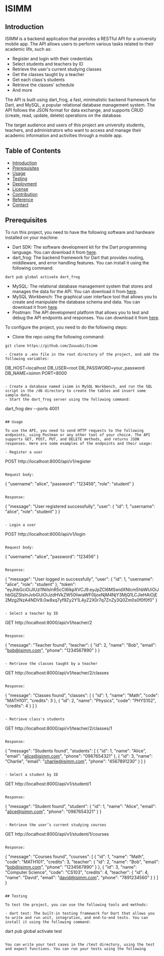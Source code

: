 
# ISIMM

## Introduction

ISIMM is a backend application that provides a RESTful API for a university mobile app. The API allows users to perform various tasks related to their academic life, such as:

- Register and login with their credentials
- Select students and teachers by ID
- Retrieve the user's current studying classes
- Get the classes taught by a teacher
- Get each class's students
- Retrieve the classes' schedule
- And more

The API is built using dart_frog, a fast, minimalistic backend framework for Dart, and MySQL, a popular relational database management system. The API follows the JSON format for data exchange, and supports CRUD (create, read, update, delete) operations on the database.

The target audience and users of this project are university students, teachers, and administrators who want to access and manage their academic information and activities through a mobile app.

## Table of Contents

- [Introduction](#introduction)
- [Prerequisites](#prerequisites)
- [Usage](#usage)
- [Testing](#testing)
- [Deployment](#deployment)
- [License](#license)
- [Contribution](#contribution)
- [Reference](#reference)
- [Contact](#contact)

## Prerequisites

To run this project, you need to have the following software and hardware installed on your machine:

- Dart SDK: The software development kit for the Dart programming language. You can download it from [here](^1^).
- dart_frog: The backend framework for Dart that provides routing, middleware, and error handling features. You can install it using the following command:

```
dart pub global activate dart_frog
```

- MySQL: The relational database management system that stores and manages the data for the API. You can download it from [here](^2^).
- MySQL Workbench: The graphical user interface tool that allows you to create and manipulate the database schema and data. You can download it from [here](^3^).
- Postman: The API development platform that allows you to test and debug the API endpoints and responses. You can download it from [here](^4^).

To configure the project, you need to do the following steps:

- Clone the repo using the following command:

```
git clone https://github.com/Zouuabi/Isimm

- Create a .env file in the root directory of the project, and add the following variables:

```
DB_HOST=localhost
DB_USER=root
DB_PASSWORD=your_password
DB_NAME=isimm
PORT=8000
```

- Create a database named isimm in MySQL Workbench, and run the SQL script in the /db directory to create the tables and insert some sample data.
- Start the dart_frog server using the following command:

```
dart_frog dev --ports 4001
```

## Usage

To use the API, you need to send HTTP requests to the following endpoints, using Postman or any other tool of your choice. The API supports GET, POST, PUT, and DELETE methods, and returns JSON responses. Here are some examples of the endpoints and their usage:

- Register a user

```
POST http://localhost:8000/api/v1/register
```

Request body:

```
{
  "username": "alice",
  "password": "123456",
  "role": "student"
}
```

Response:

```
{
  "message": "User registered successfully",
  "user": {
    "id": 1,
    "username": "alice",
    "role": "student"
  }
}
```

- Login a user

```
POST http://localhost:8000/api/v1/login
```

Request body:

```
{
  "username": "alice",
  "password": "123456"
}
```

Response:

```
{
  "message": "User logged in successfully",
  "user": {
    "id": 1,
    "username": "alice",
    "role": "student"
  },
  "token": "eyJhbGciOiJIUzI1NiIsInR5cCI6IkpXVCJ9.eyJpZCI6MSwidXNlcm5hbWUiOiJhbGljZSIsInJvbGUiOiJzdHVkZW50IiwiaWF0IjoxNjM4NjY3MjQ1LCJleHAiOjE2Mzg2NzA4NDV9.0w8xq7yf9Zy2Y1L4yZ2X0r7q7ZnZy3Q0Zm0s0f0f0f0"
}
```

- Select a teacher by ID

```
GET http://localhost:8000/api/v1/teacher/2
```

Response:

```
{
  "message": "Teacher found",
  "teacher": {
    "id": 2,
    "name": "Bob",
    "email": "bob@isimm.com",
    "phone": "1234567890"
  }
}
```

- Retrieve the classes taught by a teacher

```
GET http://localhost:8000/api/v1/teacher/2/classes
```

Response:

```
{
  "message": "Classes found",
  "classes": [
    {
      "id": 1,
      "name": "Math",
      "code": "MATH101",
      "credits": 3
    },
    {
      "id": 2,
      "name": "Physics",
      "code": "PHYS102",
      "credits": 4
    }
  ]
}
```

- Retrieve class's students

```
GET http://localhost:8000/api/v1/teacher/2/classes/1
```

Response:

```
{
  "message": "Students found",
  "students": [
    {
      "id": 1,
      "name": "Alice",
      "email": "alice@isimm.com",
      "phone": "0987654321"
    },
    {
      "id": 3,
      "name": "Charlie",
      "email": "charlie@isimm.com",
      "phone": "4567891230"
    }
  ]
}
```

- Select a student by ID

```
GET http://localhost:8000/api/v1/student/1
```

Response:

```
{
  "message": "Student found",
  "student": {
    "id": 1,
    "name": "Alice",
    "email": "alice@isimm.com",
    "phone": "0987654321"
  }
}
```

- Retrieve the user’s current studying courses

```
GET http://localhost:8000/api/v1/student/1/courses
```

Response:

```
{
  "message": "Courses found",
  "courses": [
    {
      "id": 1,
      "name": "Math",
      "code": "MATH101",
      "credits": 3,
      "teacher": {
        "id": 2,
        "name": "Bob",
        "email": "bob@isimm.com",
        "phone": "1234567890"
      }
    },
    {
      "id": 3,
      "name": "Computer Science",
      "code": "CS103",
      "credits": 4,
      "teacher": {
        "id": 4,
        "name": "David",
        "email": "david@isimm.com",
        "phone": "7891234560"
      }
    }
  ]
}
```

## Testing

To test the project, you can use the following tools and methods:

- dart test: The built-in testing framework for Dart that allows you to write and run unit, integration, and end-to-end tests. You can install it using the following command:

```
dart pub global activate test
```

You can write your test cases in the /test directory, using the test and expect functions. You can run your tests using the following


